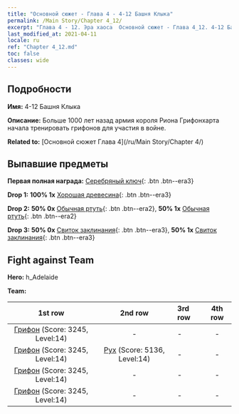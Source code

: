 ```yaml
---
title: "Основной сюжет - Глава 4 - 4-12 Башня Клыка"
permalink: /Main Story/Chapter 4_12/
excerpt: "Глава 4 - 12. Эра хаоса  Основной сюжет - Глава 4_12. 4-12 Башня Клыка"
last_modified_at: 2021-04-11
locale: ru
ref: "Chapter 4_12.md"
toc: false
classes: wide
---
```


## Подробности

 **Имя:** 4-12 Башня Клыка

 **Описание:** Больше 1000 лет назад армия короля Риона Грифонхарта начала тренировать грифонов для участия в войне.

 **Related to:** [Основной сюжет Глава 4](/ru/Main Story/Chapter 4/)

## Выпавшие предметы

 **Первая полная награда:** [Серебряный ключ](/ru/Items/con_693/){: .btn .btn--era3}

 **Drop 1:** **100% 1x** [Хорошая древесина](/ru/Items/mat_13/){: .btn .btn--era3}

 **Drop 2:** **50% 0x** [Обычная ртуть](/ru/Items/mat_8/){: .btn .btn--era2}, **50% 1x** [Обычная ртуть](/ru/Items/mat_8/){: .btn .btn--era2}

 **Drop 3:** **50% 0x** [Свиток заклинания](/ru/Items/con_694/){: .btn .btn--era3}, **50% 1x** [Свиток заклинания](/ru/Items/con_694/){: .btn .btn--era3}


## Fight against Team
 **Hero:** h_Adelaide

 **Team:**


  | 1st row | 2nd row | 3rd row | 4th row |
  |:----:|:----:|:----|:----:|
  | [Грифон](/ru/units/Griffin/) (Score: 3245, Level:14)  | - | - | - |
  | [Грифон](/ru/units/Griffin/) (Score: 3245, Level:14)  | [Рух](/ru/units/Roc/) (Score: 5136, Level:14)  | - | - |
  | [Грифон](/ru/units/Griffin/) (Score: 3245, Level:14)  | - | - | - |
  | [Грифон](/ru/units/Griffin/) (Score: 3245, Level:14)  | - | - | - |


